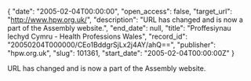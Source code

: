 {
  "date": "2005-02-04T00:00:00", 
  "open_access": false, 
  "target_url": "http://www.hpw.org.uk/", 
  "description": "URL has changed and is now a part of the Assembly website.", 
  "end_date": null, 
  "title": "Proffesiynau Iechyd Cymru - Health Professions Wales", 
  "record_id": "20050204T000000/CEo1BddgrSjLx2j4AY/ahQ==", 
  "publisher": "hpw.org.uk", 
  "slug": 101361, 
  "start_date": "2005-02-04T00:00:00Z"
}

URL has changed and is now a part of the Assembly website.